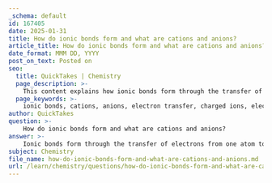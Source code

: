 ```yaml
---
_schema: default
id: 167405
date: 2025-01-31
title: How do ionic bonds form and what are cations and anions?
article_title: How do ionic bonds form and what are cations and anions?
date_format: MMM DD, YYYY
post_on_text: Posted on
seo:
  title: QuickTakes | Chemistry
  page_description: >-
    This content explains how ionic bonds form through the transfer of electrons between atoms, defining cations and anions and providing examples such as sodium chloride.
  page_keywords: >-
    ionic bonds, cations, anions, electron transfer, charged ions, electronegativity, sodium chloride, ionic compounds, electrostatic attraction, lattice structure
author: QuickTakes
question: >-
    How do ionic bonds form and what are cations and anions?
answer: >-
    Ionic bonds form through the transfer of electrons from one atom to another, resulting in the creation of charged ions. This process typically occurs between metals and nonmetals, where the metal atom donates one or more electrons to the nonmetal atom. The significant difference in electronegativity between the two atoms facilitates this transfer. \n\nWhen an atom loses electrons, it becomes positively charged and is referred to as a cation. Conversely, when an atom gains electrons, it becomes negatively charged and is called an anion. The electrostatic attraction between these oppositely charged ions leads to the formation of an ionic bond. \n\nFor example, in the formation of sodium chloride (NaCl), sodium (a metal) donates an electron to chlorine (a nonmetal). Sodium becomes a cation (Na⁺), while chlorine becomes an anion (Cl⁻). The resulting ionic compound is held together by the strong electrostatic forces between these ions.\n\nIn summary:\n- **Cations**: Positively charged ions formed when an atom loses electrons (e.g., Na⁺).\n- **Anions**: Negatively charged ions formed when an atom gains electrons (e.g., Cl⁻).\n\nThis interaction results in the formation of ionic compounds, which often crystallize in a lattice structure, maximizing the attractive forces between the ions.
subject: Chemistry
file_name: how-do-ionic-bonds-form-and-what-are-cations-and-anions.md
url: /learn/chemistry/questions/how-do-ionic-bonds-form-and-what-are-cations-and-anions
---
```


&nbsp;